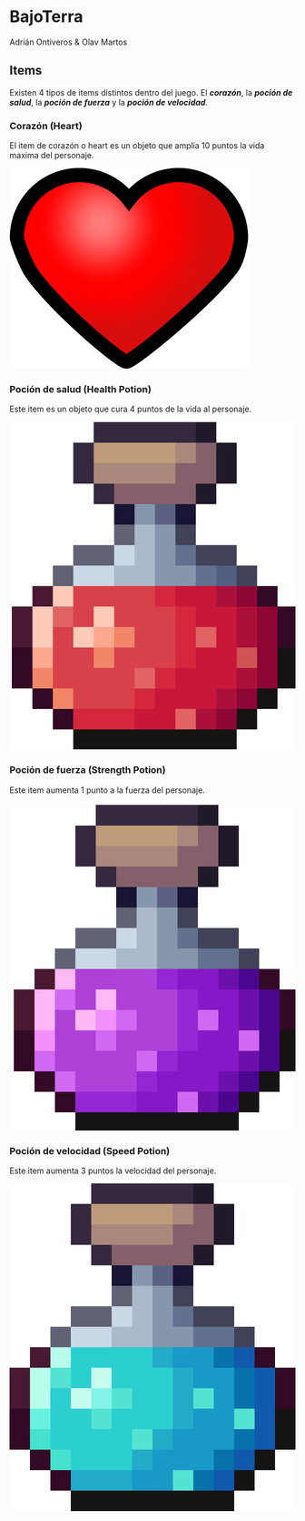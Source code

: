 # BajoTerra
Adrián Ontiveros & Olav Martos

## Items
Existen 4 tipos de items distintos dentro del juego.
El ***corazón***, la ***poción de salud***, la ***poción de fuerza*** y la ***poción de velocidad***.

### **Corazón (Heart)**
El item de corazón o heart es un objeto que amplia 10 puntos la vida maxima del personaje.

![Icono de Heart](.\BajoTerra\Assets\Readme\Items\Life_UI_001.png)

### **Poción de salud (Health Potion)**
Este item es un objeto que cura 4 puntos de la vida al personaje.

![Icono de Helth Potion](.\BajoTerra\Assets\Readme\Items\health_pot2.png)

### **Poción de fuerza (Strength Potion)**
Este item aumenta 1 punto a la fuerza del personaje.

![Icono de Strength Potion](.\BajoTerra\Assets\Readme\Items\strength_pot2.png)

### **Poción de velocidad (Speed Potion)**
Este item aumenta 3 puntos la velocidad del personaje.

![Icono de Speed Potion](.\BajoTerra\Assets\Readme\Items\speed_pot2.png)
